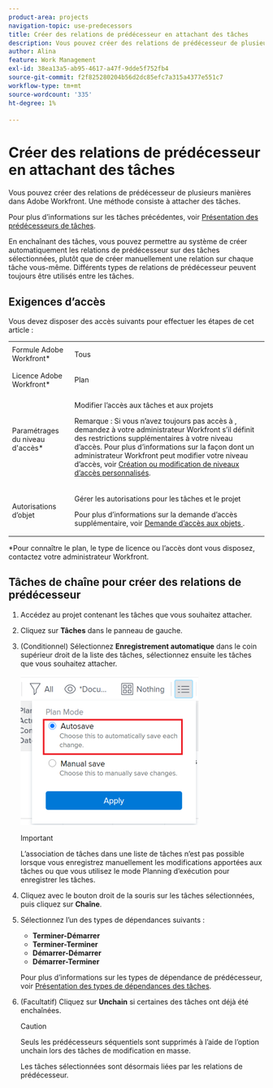 ```yaml
---
product-area: projects
navigation-topic: use-predecessors
title: Créer des relations de prédécesseur en attachant des tâches
description: Vous pouvez créer des relations de prédécesseur de plusieurs manières dans Adobe Workfront. Une méthode consiste à attacher des tâches.
author: Alina
feature: Work Management
exl-id: 38ea13a5-ab95-4617-a47f-9dde5f752fb4
source-git-commit: f2f825280204b56d2dc85efc7a315a4377e551c7
workflow-type: tm+mt
source-wordcount: '335'
ht-degree: 1%

---
```


# Créer des relations de prédécesseur en attachant des tâches

Vous pouvez créer des relations de prédécesseur de plusieurs manières dans Adobe Workfront. Une méthode consiste à attacher des tâches.

Pour plus d’informations sur les tâches précédentes, voir [Présentation des prédécesseurs de tâches](../../../manage-work/tasks/use-prdcssrs/predecessors-overview.md).

En enchaînant des tâches, vous pouvez permettre au système de créer automatiquement les relations de prédécesseur sur des tâches sélectionnées, plutôt que de créer manuellement une relation sur chaque tâche vous-même. Différents types de relations de prédécesseur peuvent toujours être utilisés entre les tâches.

## Exigences d’accès

Vous devez disposer des accès suivants pour effectuer les étapes de cet article :

<table style="table-layout:auto"> 
 <col> 
 <col> 
 <tbody> 
  <tr> 
   <td role="rowheader">Formule Adobe Workfront*</td> 
   <td> <p>Tous</p> </td> 
  </tr> 
  <tr> 
   <td role="rowheader">Licence Adobe Workfront*</td> 
   <td> <p>Plan </p> </td> 
  </tr> 
  <tr> 
   <td role="rowheader">Paramétrages du niveau d'accès*</td> 
   <td> <p>Modifier l’accès aux tâches et aux projets</p> <p>Remarque : Si vous n’avez toujours pas accès à , demandez à votre administrateur Workfront s’il définit des restrictions supplémentaires à votre niveau d’accès. Pour plus d’informations sur la façon dont un administrateur Workfront peut modifier votre niveau d’accès, voir <a href="../../../administration-and-setup/add-users/configure-and-grant-access/create-modify-access-levels.md" class="MCXref xref">Création ou modification de niveaux d’accès personnalisés</a>.</p> </td> 
  </tr> 
  <tr> 
   <td role="rowheader">Autorisations d’objet</td> 
   <td> <p>Gérer les autorisations pour les tâches et le projet</p> <p>Pour plus d’informations sur la demande d’accès supplémentaire, voir <a href="../../../workfront-basics/grant-and-request-access-to-objects/request-access.md" class="MCXref xref">Demande d’accès aux objets </a>.</p> </td> 
  </tr> 
 </tbody> 
</table>

&#42;Pour connaître le plan, le type de licence ou l’accès dont vous disposez, contactez votre administrateur Workfront.

## Tâches de chaîne pour créer des relations de prédécesseur

1. Accédez au projet contenant les tâches que vous souhaitez attacher.
1. Cliquez sur **Tâches** dans le panneau de gauche.
1. (Conditionnel) Sélectionnez **Enregistrement automatique** dans le coin supérieur droit de la liste des tâches, sélectionnez ensuite les tâches que vous souhaitez attacher.

   ![](assets/nwe-autosave-icon-on-highlighted-350x295.png)

   >[!IMPORTANT]
   >
   >L’association de tâches dans une liste de tâches n’est pas possible lorsque vous enregistrez manuellement les modifications apportées aux tâches ou que vous utilisez le mode Planning d’exécution pour enregistrer les tâches.

1. Cliquez avec le bouton droit de la souris sur les tâches sélectionnées, puis cliquez sur **Chaîne**.
1. Sélectionnez l’un des types de dépendances suivants :

   * **Terminer-Démarrer**
   * **Terminer-Terminer**
   * **Démarrer-Démarrer**
   * **Démarrer-Terminer**

   Pour plus d’informations sur les types de dépendance de prédécesseur, voir [Présentation des types de dépendances des tâches](../../../manage-work/tasks/use-prdcssrs/task-dependency-types.md).

1. (Facultatif) Cliquez sur **Unchain** si certaines des tâches ont déjà été enchaînées.

   >[!CAUTION]
   >
   >Seuls les prédécesseurs séquentiels sont supprimés à l’aide de l’option unchain lors des tâches de modification en masse.

   Les tâches sélectionnées sont désormais liées par les relations de prédécesseur.
